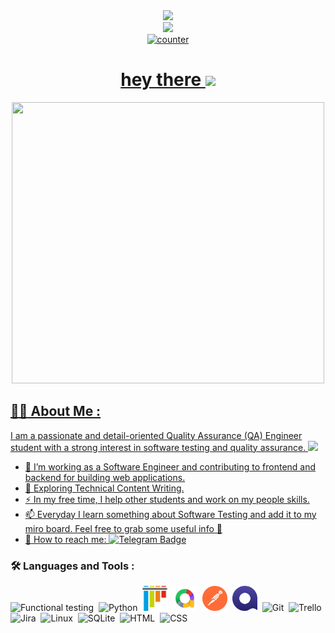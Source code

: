 <div id="header" align="center">
  <img src="https://media.giphy.com/media/v1.Y2lkPTc5MGI3NjExdmJ2cjI2eW5nZDhudWlpdXNuOTBpcnN0bDJrcDF5YTdvNjcyaXdjZyZlcD12MV9pbnRlcm5hbF9naWZfYnlfaWQmY3Q9cw/M9gbBd9nbDrOTu1Mqx/giphy.gif" width="100"/>
  <div id="badges">
        <a href="http://t.me/alex99_QA">
     <img src="https://img.shields.io/badge/Telegram-blue?logo=Telegram&logoColor=white&style=for-the-badge"
          /a>
        </div>
          <img src="https://komarev.com/ghpvc/?username=alexandr1812&style=flat-square&color=blue" alt="counter"/>
          <h1>
            hey there
            <img src="https://media.giphy.com/media/v1.Y2lkPTc5MGI3NjExZXRrOTZteGcwdHlsZDhkbXN1YXRuYzM3cjV4ZzB2ODdqbGQ2eGd1ayZlcD12MV9pbnRlcm5hbF9naWZfYnlfaWQmY3Q9cw/hvRJCLFzcasrR4ia7z/giphy.gif" width="30px"
              </h1>
</div>
<div align="center">
  <img src="https://media.giphy.com/media/CODH1351Ng6epuocxP/giphy.gif" width="500" height="450"/>
</div>

## :man_technologist: About Me :
I am a passionate and detail-oriented Quality Assurance (QA) Engineer student with a strong interest in software testing and quality assurance. <img src="https://media.giphy.com/media/WUlplcMpOCEmTGBtBW/giphy.gif" width="30">

* :telescope: I’m working as a Software Engineer and contributing to frontend and backend for building web applications.
* :seedling: Exploring Technical Content Writing.
* :zap: In my free time, I help other students and work on my people skills.
* :mailbox: Everyday I learn something about Software Testing and add it to my miro board. Feel free to grab some useful info 🙂
* :envelope_with_arrow: How to reach me: [![Telegram Badge](https://img.shields.io/badge/Telegram-blue?logo=Telegram&logoColor=white&style=for-the-badge)](http://t.me/alex99_QA)

### :hammer_and_wrench: Languages and Tools :

<div>
  <img src="https://cdn-icons-png.flaticon.com/512/7187/7187399.png" title="Functional testing" alt="Functional testing" width="40" height="40"/>&nbsp;
  <img src="https://cdn-icons-png.flaticon.com/512/5968/5968350.png" title="Python" alt="Python" width="40" height="40"/>&nbsp;
  <img src="https://github.com/Lexxx42/Lexxx42.github.io/blob/main/images/Pytest.png" title="Pytest" alt="Pytest" width="40" height="40"/>&nbsp;
  <img src="https://github.com/Lexxx42/Lexxx42.github.io/blob/main/images/allure.png" title="Allure" alt="Allure" width="40" height="40"/>&nbsp;
  <img src="https://github.com/Lexxx42/Lexxx42.github.io/blob/main/images/postman-logo.png" title="Postman" alt="Postman" width="40" height="40"/>&nbsp;
  <img src="https://github.com/Lexxx42/Lexxx42.github.io/blob/main/images/qase.png" title="Qase" alt="Qase" width="40" height="40"/>&nbsp;
  <img src="https://cdn-icons-png.flaticon.com/512/4494/4494748.png" title="Git" alt="Git" width="40" height="40"/>&nbsp;
  <img src="https://cdn-icons-png.flaticon.com/512/2111/2111656.png" title="Trello" alt="Trello" width="40" height="40"/>&nbsp;
  <img src="https://cdn-icons-png.flaticon.com/512/5968/5968875.png" title="Jira" alt="Jira" width="40" height="40"/>&nbsp;
  <img src="https://cdn-icons-png.flaticon.com/512/183/183319.png" title="Linux" alt="Linux" width="40" height="40"/>&nbsp;
  <img src="https://cdn-icons-png.flaticon.com/512/2306/2306022.png" title="SQLite" alt="SQLite" width="40" height="40"/>&nbsp;
  <img src="https://cdn-icons-png.flaticon.com/512/186/186320.png" title="HTML" alt="HTML" width="40" height="40"/>&nbsp;
  <img src="https://cdn-icons-png.flaticon.com/512/802/802251.png" title="CSS" alt="CSS" width="40" height="40"/>&nbsp;
</div>

